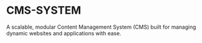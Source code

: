 # CMS-SYSTEM
A scalable, modular Content Management System (CMS) built for managing dynamic websites and applications with ease.

